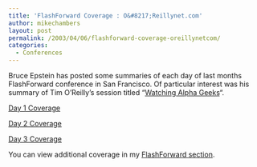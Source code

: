 ```yaml
---
title: 'FlashForward Coverage : O&#8217;Reillynet.com'
author: mikechambers
layout: post
permalink: /2003/04/06/flashforward-coverage-oreillynetcom/
categories:
  - Conferences
---
```



Bruce Epstein has posted some summaries of each day of last months FlashForward conference in San Francisco. Of particular interest was his summary of Tim O&#8217;Reilly&#8217;s session titled &#8220;[Watching Alpha Geeks][1]&#8220;.

[Day 1 Coverage][2]

[Day 2 Coverage][1]

[Day 3 Coverage][3]

You can view additional coverage in my [FlashForward section][4].

 [1]: http://www.oreillynet.com/pub/wlg/3007
 [2]: http://www.oreillynet.com/pub/wlg/3006
 [3]: http://www.oreillynet.com/pub/wlg/3008
 [4]: http://http://www.markme.com/mesh/archives/cat_flashforward.cfm